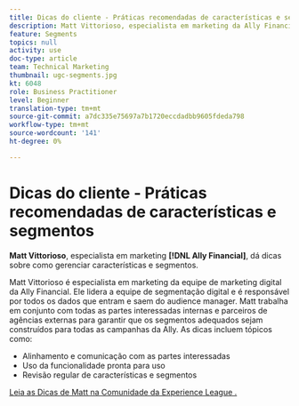 ```yaml
---
title: Dicas do cliente - Práticas recomendadas de características e segmentos
description: Matt Vittorioso, especialista em marketing da Ally Financial, dá dicas sobre como gerenciar características e segmentos.
feature: Segments
topics: null
activity: use
doc-type: article
team: Technical Marketing
thumbnail: ugc-segments.jpg
kt: 6048
role: Business Practitioner
level: Beginner
translation-type: tm+mt
source-git-commit: a7dc335e75697a7b1720eccdadbb9605fdeda798
workflow-type: tm+mt
source-wordcount: '141'
ht-degree: 0%

---
```



# Dicas do cliente - Práticas recomendadas de características e segmentos

**Matt Vittorioso**, especialista em marketing  **[!DNL Ally Financial]**, dá dicas sobre como gerenciar características e segmentos.

Matt Vittorioso é especialista em marketing da equipe de marketing digital da Ally Financial. Ele lidera a equipe de segmentação digital e é responsável por todos os dados que entram e saem do audience manager. Matt trabalha em conjunto com todas as partes interessadas internas e parceiros de agências externas para garantir que os segmentos adequados sejam construídos para todas as campanhas da Ally. As dicas incluem tópicos como:

* Alinhamento e comunicação com as partes interessadas
* Uso da funcionalidade pronta para uso
* Revisão regular de características e segmentos

[Leia as Dicas de Matt na Comunidade da Experience League .](https://experienceleaguecommunities.adobe.com/t5/adobe-audience-manager-blogs/traits-and-segments-best-practices/ba-p/367729)
